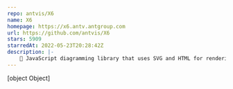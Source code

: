```yaml
---
repo: antvis/X6
name: X6
homepage: https://x6.antv.antgroup.com
url: https://github.com/antvis/X6
stars: 5909
starredAt: 2022-05-23T20:28:42Z
description: |-
    🚀 JavaScript diagramming library that uses SVG and HTML for rendering.
---
```


[object Object]
